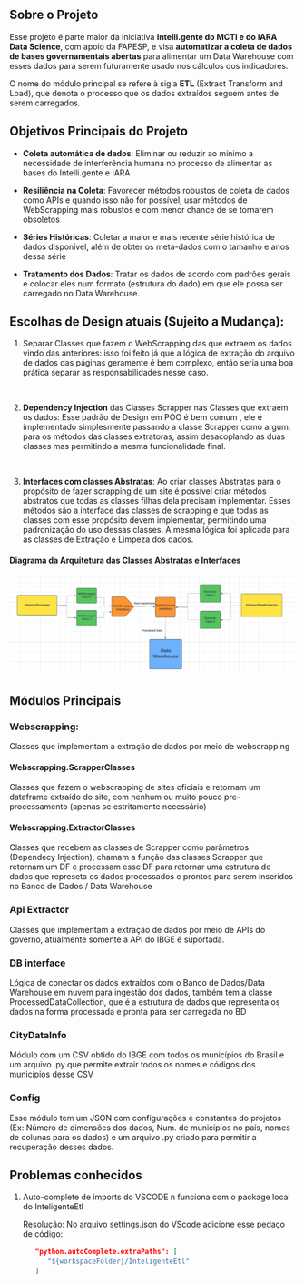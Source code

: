 ## Sobre o Projeto

Esse projeto é parte maior da iniciativa **Intelli.gente do MCTI e do IARA Data Science**, com apoio da FAPESP, e visa **automatizar a coleta de dados de bases governamentais abertas** para alimentar um Data Warehouse com esses dados para serem futuramente usado nos cálculos dos indicadores.

O nome do módulo principal se refere à sigla **ETL** (Extract Transform and Load), que denota o processo que os dados extraídos seguem antes de serem carregados.

## Objetivos Principais do Projeto

* **Coleta automática de dados**: Eliminar ou reduzir ao mínimo a necessidade de interferência humana no processo de alimentar as bases do Intelli.gente e IARA

* **Resiliência na Coleta**: Favorecer métodos robustos de coleta de dados como APIs e quando isso não for possível, usar métodos de WebScrapping mais robustos e com menor chance de se tornarem obsoletos

* **Séries Históricas**: Coletar a maior e mais recente série histórica de dados disponível, além de obter os meta-dados com o tamanho e anos dessa série

* **Tratamento dos Dados**: Tratar os dados de acordo com padrões gerais e colocar eles num formato (estrutura do dado) em que ele possa ser carregado no Data Warehouse.

## Escolhas de Design atuais (Sujeito a Mudança):

1) Separar Classes que fazem o WebScrapping das que extraem os dados vindo das anteriores: isso foi feito já que a lógica de extração do arquivo de dados das páginas geramente é bem complexo, então seria uma boa prática separar as responsabilidades nesse caso.

<br>

2) **Dependency Injection** das Classes Scrapper nas Classes que extraem os dados: Esse padrão de Design em POO é bem comum , ele é implementado simplesmente passando a classe Scrapper como argum. para os métodos das classes extratoras, assim desacoplando as duas classes mas permitindo a mesma funcionalidade final.

<br>

3) **Interfaces com classes Abstratas**: Ao criar classes Abstratas para o propósito de fazer scrapping de um site é possível criar métodos abstratos que todas as classes filhas dela precisam implementar. Esses métodos são a interface das classes de scrapping e que todas as classes com esse propósito devem implementar, permitindo uma padronização do uso dessas classes. A mesma lógica foi aplicada para as classes de Extração e Limpeza dos dados.

#### Diagrama da Arquitetura das Classes Abstratas e Interfaces

![Diagrama da Arquitetura das Classes Abstratas e Interfaces](./readme_images/WebscrappingArchitecture.png)


## Módulos Principais

### Webscrapping: 

Classes que implementam a extração de dados por meio de webscrapping

#### Webscrapping.ScrapperClasses
Classes que fazem o webscrapping de sites oficiais e retornam um dataframe extraído do site, com nenhum ou muito pouco pre-processamento (apenas se estritamente necessário)


#### Webscrapping.ExtractorClasses
Classes que recebem as classes de Scrapper como parâmetros (Dependecy Injection), chamam a função das classes Scrapper que retornam um DF e processam esse DF para retornar uma estrutura de dados que represeta os dados processados e prontos para serem inseridos no Banco de Dados / Data Warehouse

### Api Extractor
Classes que implementam a extração de dados por meio de APIs do governo, atualmente somente a API do IBGE é suportada.

### DB interface
Lógica de conectar os dados extraídos com o Banco de Dados/Data Warehouse em nuvem para ingestão dos dados, também tem a classe ProcessedDataCollection, que é a estrutura de dados que representa os dados na forma processada e pronta para ser carregada no BD

### CityDataInfo
Módulo com um CSV obtido do IBGE com todos os municípios do Brasil e um arquivo .py que permite extrair todos os nomes e códigos dos municípios desse CSV

### Config
Esse módulo tem um JSON com configurações e constantes do projetos (Ex: Número de dimensões dos dados, Num. de municípios no país, nomes de colunas para os dados) e um arquivo .py criado para permitir a recuperação desses dados.

## Problemas conhecidos

1) Auto-complete de imports do VSCODE n funciona com o package local do InteligenteEtl

   Resolução: No arquivo settings.json do VScode adicione esse pedaço de código:

   ```json
      "python.autoComplete.extraPaths": [
         "${workspaceFolder}/InteligenteEtl"
      ]
   ```